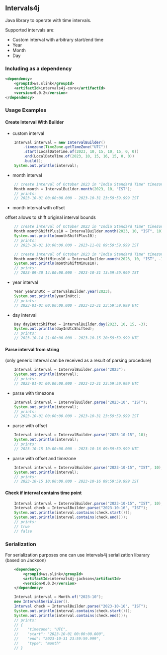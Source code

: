 ## Intervals4j

Java library to operate with time intervals.

Supported intervals are:
- Custom interval with arbitrary start/end time
- Year
- Month
- Day

### Including as a dependency
```xml
<dependency>
    <groupId>ws.slink</groupId>
    <artifactId>intervals4j-core</artifactId>
    <version>0.0.2</version>
</dependency>
```

### Usage Examples

#### Create Interval With Builder
- custom interval
```java
    Interval interval = new IntervalBuilder()
        .timezone(TimeZone.getTimeZone("UTC"))
        .start(LocalDateTime.of(2023, 10, 15, 10, 15, 0, 0))
        .end(LocalDateTime.of(2023, 10, 15, 16, 15, 0, 0))
        .build();
    System.out.println(interval);
```

- month interval
```java
    // create interval of October 2023 in "India Standard Time" timezone
    Month month = IntervalBuilder.month(2023, 10, "IST");
    // prints:
    // 2023-10-01 00:00:00.000 - 2023-10-31 23:59:59.999 IST 
```

- month interval with offset

offset allows to shift original interval bounds 
```java
    // create interval of October 2023 in "India Standard Time" timezone
    Month monthShiftPlus10 = IntervalBuilder.month(2023, 10, "IST", 10);
    System.out.println(monthShiftPlus10);
    // prints:
    // 2023-10-01 10:00:00.000 - 2023-11-01 09:59:59.999 IST

    // create interval of October 2023 in "India Standard Time" timezone
    Month monthShiftMinus10 = IntervalBuilder.month(2023, 10, "IST", -10);
    System.out.println(monthShiftMinus10);
    // prints:
    // 2023-09-30 14:00:00.000 - 2023-10-31 13:59:59.999 IST
```

- year interval
```java
    Year yearInUtc = IntervalBuilder.year(2023);
    System.out.println(yearInUtc);
    // prints:
    // 2023-01-01 00:00:00.000 - 2023-12-31 23:59:59.999 UTC
```

- day interval
```java
    Day dayInUtcShifted = IntervalBuilder.day(2023, 10, 15, -3);
    System.out.println(dayInUtcShifted);
    // prints:
    // 2023-10-14 21:00:00.000 - 2023-10-15 20:59:59.999 UTC
```

#### Parse interval from string
(only generic Interval can be received as a result of parsing procedure)
```java
    Interval interval = IntervalBuilder.parse("2023");
    System.out.println(interval);
    // prints:
    // 2023-01-01 00:00:00.000 - 2023-12-31 23:59:59.999 UTC
```

- parse with timezone
```java
    Interval interval = IntervalBuilder.parse("2023-10", "IST");
    System.out.println(interval);
    // prints:
    // 2023-10-01 00:00:00.000 - 2023-10-31 23:59:59.999 IST
```

- parse with offset
```java
    Interval interval = IntervalBuilder.parse("2023-10-15", 10);
    System.out.println(interval);
    // prints:
    // 2023-10-15 10:00:00.000 - 2023-10-16 09:59:59.999 UTC
```

- parse with offset and timezone
```java
    Interval interval = IntervalBuilder.parse("2023-10-15", "IST", 10);
    System.out.println(interval);
    // prints:
    // 2023-10-15 10:00:00.000 - 2023-10-16 09:59:59.999 IST
```

#### Check if interval contains time point
```java
    Interval interval = IntervalBuilder.parse("2023-10-15", "IST", 10);
    Interval check = IntervalBuilder.parse("2023-10-16", "IST");
    System.out.println(interval.contains(check.start()));
    System.out.println(interval.contains(check.end()));
    // prints:
    // true
    // false

```

### Serialization
For serialization purposes one can use intervals4j serialization libarary (based on Jackson)
```xml
    <dependency>
        <groupId>ws.slink</groupId>
        <artifactId>intervals4j-jackson</artifactId>
        <version>0.0.2</version>
    </dependency>
```

```java
    Interval interval = Month.of("2023-10");
    new IntervalSerializer().
    Interval check = IntervalBuilder.parse("2023-10-16", "IST");
    System.out.println(interval.contains(check.start()));
    System.out.println(interval.contains(check.end()));
    // prints:
    // {
    //    "timezone": "UTC",
    //    "start": "2023-10-01 00:00:00.000",
    //    "end": "2023-10-31 23:59:59.999",
    //    "type": "month"
    // }

```

